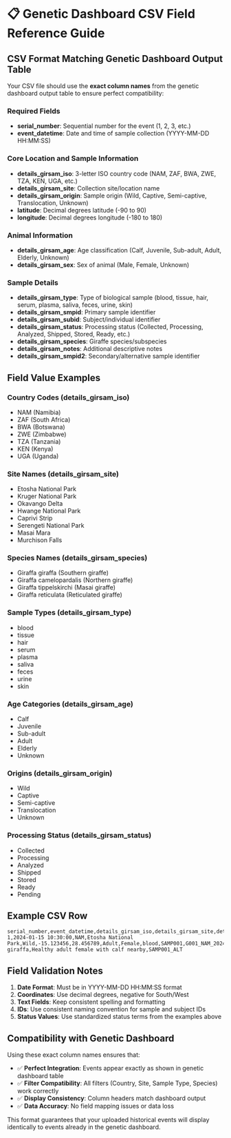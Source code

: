 # 📋 Genetic Dashboard CSV Field Reference Guide

## CSV Format Matching Genetic Dashboard Output Table

Your CSV file should use the **exact column names** from the genetic dashboard output table to ensure perfect compatibility:

### Required Fields
- **serial_number**: Sequential number for the event (1, 2, 3, etc.)
- **event_datetime**: Date and time of sample collection (YYYY-MM-DD HH:MM:SS)

### Core Location and Sample Information
- **details_girsam_iso**: 3-letter ISO country code (NAM, ZAF, BWA, ZWE, TZA, KEN, UGA, etc.)
- **details_girsam_site**: Collection site/location name
- **details_girsam_origin**: Sample origin (Wild, Captive, Semi-captive, Translocation, Unknown)
- **latitude**: Decimal degrees latitude (-90 to 90)
- **longitude**: Decimal degrees longitude (-180 to 180)

### Animal Information
- **details_girsam_age**: Age classification (Calf, Juvenile, Sub-adult, Adult, Elderly, Unknown)
- **details_girsam_sex**: Sex of animal (Male, Female, Unknown)

### Sample Details
- **details_girsam_type**: Type of biological sample (blood, tissue, hair, serum, plasma, saliva, feces, urine, skin)
- **details_girsam_smpid**: Primary sample identifier
- **details_girsam_subid**: Subject/individual identifier  
- **details_girsam_status**: Processing status (Collected, Processing, Analyzed, Shipped, Stored, Ready, etc.)
- **details_girsam_species**: Giraffe species/subspecies
- **details_girsam_notes**: Additional descriptive notes
- **details_girsam_smpid2**: Secondary/alternative sample identifier

## Field Value Examples

### Country Codes (details_girsam_iso)
- NAM (Namibia)
- ZAF (South Africa) 
- BWA (Botswana)
- ZWE (Zimbabwe)
- TZA (Tanzania)
- KEN (Kenya)
- UGA (Uganda)

### Site Names (details_girsam_site)
- Etosha National Park
- Kruger National Park
- Okavango Delta
- Hwange National Park
- Caprivi Strip
- Serengeti National Park
- Masai Mara
- Murchison Falls

### Species Names (details_girsam_species)
- Giraffa giraffa (Southern giraffe)
- Giraffa camelopardalis (Northern giraffe)
- Giraffa tippelskirchi (Masai giraffe)
- Giraffa reticulata (Reticulated giraffe)

### Sample Types (details_girsam_type)
- blood
- tissue
- hair
- serum
- plasma
- saliva
- feces
- urine
- skin

### Age Categories (details_girsam_age)
- Calf
- Juvenile
- Sub-adult
- Adult
- Elderly
- Unknown

### Origins (details_girsam_origin)
- Wild
- Captive
- Semi-captive
- Translocation
- Unknown

### Processing Status (details_girsam_status)
- Collected
- Processing
- Analyzed
- Shipped
- Stored
- Ready
- Pending

## Example CSV Row
```csv
serial_number,event_datetime,details_girsam_iso,details_girsam_site,details_girsam_origin,latitude,longitude,details_girsam_age,details_girsam_sex,details_girsam_type,details_girsam_smpid,details_girsam_subid,details_girsam_status,details_girsam_species,details_girsam_notes,details_girsam_smpid2
1,2024-01-15 10:30:00,NAM,Etosha National Park,Wild,-15.123456,28.456789,Adult,Female,blood,SAMP001,G001_NAM_2024,Collected,Giraffa giraffa,Healthy adult female with calf nearby,SAMP001_ALT
```

## Field Validation Notes

1. **Date Format**: Must be in YYYY-MM-DD HH:MM:SS format
2. **Coordinates**: Use decimal degrees, negative for South/West
3. **Text Fields**: Keep consistent spelling and formatting
4. **IDs**: Use consistent naming convention for sample and subject IDs
5. **Status Values**: Use standardized status terms from the examples above

## Compatibility with Genetic Dashboard

Using these exact column names ensures that:
- ✅ **Perfect Integration**: Events appear exactly as shown in genetic dashboard table
- ✅ **Filter Compatibility**: All filters (Country, Site, Sample Type, Species) work correctly
- ✅ **Display Consistency**: Column headers match dashboard output
- ✅ **Data Accuracy**: No field mapping issues or data loss

This format guarantees that your uploaded historical events will display identically to events already in the genetic dashboard.
